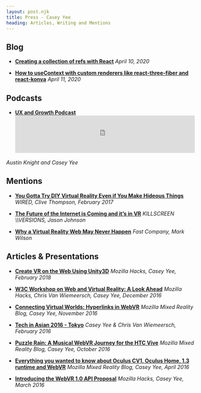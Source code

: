 ```yaml
---
layout: post.njk
title: Press - Casey Yee
heading: Articles, Writing and Mentions
---
```


## Blog

- **[Creating a collection of refs with React](/blog/react-ref-collections)**
  _April 10, 2020_

- **[How to useContext with custom renderers like react-three-fiber and react-konva](/blog/react-usecontext-with-custom-renderers)**
  _April 11, 2020_

## Podcasts

- **[UX and Growth Podcast](https://austinknight.com/)**
  <iframe width="100%" height="100" scrolling="no" frameborder="no" allow="autoplay" src="https://w.soundcloud.com/player/?url=https%3A//api.soundcloud.com/tracks/317110114&amp;color=%23ff5500&amp;auto_play=false&amp;hide_related=false&amp;show_comments=true&amp;show_user=true&amp;show_reposts=false&amp;show_teaser=true&amp;visual=true"></iframe>

_Austin Knight and Casey Yee_

## Mentions

- **[You Gotta Try DIY Virtual Reality Even if You Make Hideous Things](https://www.wired.com/2017/02/gotta-try-diy-virtual-reality-even-make-hideous-things/)**
  _WIRED, Clive Thompson, February 2017_

- **[The Future of the Internet is Coming and it’s in VR](https://killscreen.com/versions/future-internet-coming-vr/)**
  _KILLSCREEN \\\\VERSIONS, Jason Johnson_

- **[Why a Virtual Reality Web May Never Happen](https://www.fastcompany.com/3058591/why-a-virtual-reality-web-may-never-happen)**
  _Fast Company, Mark Wilson_

## Articles & Presentations

- **[Create VR on the Web Using Unity3D](https://hacks.mozilla.org/2018/02/create-vr-on-the-web-using-unity3d/)**
  _Mozilla Hacks, Casey Yee, February 2018_

- **[W3C Workshop on Web and Virtual Reality: A Look Ahead](https://hacks.mozilla.org/2016/12/w3c-workshop-on-web-and-virtual-reality-a-look-ahead/)**
  _Mozilla Hacks, Chris Van Wiemeersch, Casey Yee, December 2016_

- **[Connecting Virtual Worlds: Hyperlinks in WebVR](https://blog.mozvr.com/connecting-virtual-worlds-hyperlinks-in-webvr/)**
  _Mozilla Mixed Reality Blog, Casey Yee, November 2016_

- **[Tech in Asian 2016 - Tokyo](https://docs.google.com/presentation/d/1-11zrfO2_hREeBWM71MAXvKDE0Uo1Xqemgnzu63GcbY/edit#slide=id.g3ddd7ddd2c_0_0)**
  _Casey Yee & Chris Van Wiemeersch, February 2016_

- **[Puzzle Rain: A Musical WebVR Journey for the HTC Vive](https://blog.mozvr.com/puzzle-rain/)**
  _Mozilla Mixed Reality Blog, Casey Yee, October 2016_

- **[Everything you wanted to know about Oculus CV1, Oculus Home, 1.3 runtime and WebVR](https://blog.mozvr.com/oculus-home-rift-cv1-webvr/)**
  _Mozilla Mixed Reality Blog, Casey Yee, April 2016_

- **[Introducing the WebVR 1.0 API Proposal](https://hacks.mozilla.org/2016/03/introducing-the-webvr-1-0-api-proposal/)**
  _Mozilla Hacks, Casey Yee, March 2016_
